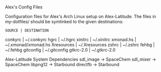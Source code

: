 Alex's Config Files

Configuration files for Alex's Arch Linux setup on Alex-Latitude. The files
in my-dotfiles/ should be symlinked to the given destinations:

    SOURCE | DESTINATION
   conkyrc | ~/.conkyrc
      hgrc | ~/.hgrc
   xinitrc | ~/.xinitrc
 xmonad.hs | ~/.xmonad/xmonad.hs
Xresources | ~/.Xresources
     zshrc | ~/.zshrc
     fehbg | ~/.fehbg
 gitconfig | ~/.gitconfig
 gtkrc-2.0 | ~/.gtkrc-2.0

Alex-Latitude System Dependencies
sdl_image -> SpaceChem
sdl_mixer -> SpaceChem
libpng12 -> Starbound
directfb -> Starbound

